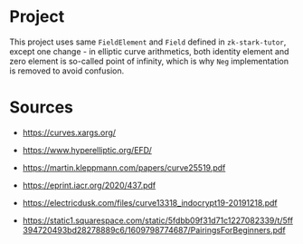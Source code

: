 # Project

This project uses same `FieldElement` and `Field` defined in `zk-stark-tutor`,
except one change - in elliptic curve arithmetics,
both identity element and zero element is so-called point of infinity,
which is why `Neg` implementation is removed to avoid confusion.

# Sources

- https://curves.xargs.org/
- https://www.hyperelliptic.org/EFD/
- https://martin.kleppmann.com/papers/curve25519.pdf
- https://eprint.iacr.org/2020/437.pdf
- https://electricdusk.com/files/curve13318_indocrypt19-20191218.pdf

- https://static1.squarespace.com/static/5fdbb09f31d71c1227082339/t/5ff394720493bd28278889c6/1609798774687/PairingsForBeginners.pdf
